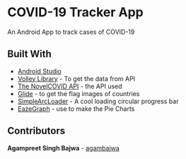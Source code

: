 # COVID-19 Tracker App
An Android App to track cases of COVID-19

## Built With

* [Android Studio](https://developer.android.com/studio)
* [Volley Library](https://developer.android.com/training/volley/index.html) - To get the data from API
* [The NovelCOVID API](https://corona.lmao.ninja/) - the API used
* [Glide](https://github.com/bumptech/glide) - to get the flag images of countries
* [SimpleArcLoader](https://github.com/generic-leo/SimpleArcLoader) - A cool loading circular progress bar
* [EazeGraph](https://github.com/blackfizz/EazeGraph) - use to make the Pie Charts

## Contributors

**Agampreet Singh Bajwa** - [agambajwa](https://github.com/agambajwa)

